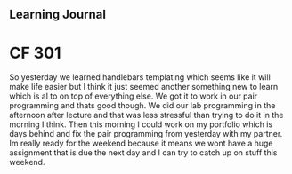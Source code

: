 ## Learning Journal
# CF 301

So yesterday we learned handlebars templating which seems like it will make life easier but I think it just seemed another something new to learn which is al to on top of everything else. We got it to work in our pair programming and thats good though. We did our lab programming in the afternoon after lecture and that was less stressful than trying to do it in the morning I think. Then this morning I could work on my portfolio which is days behind and fix the pair programming from yesterday with my partner. Im really ready for the weekend because it means we wont have a huge assignment that is due the next day and I can try to catch up on stuff this weekend. 
